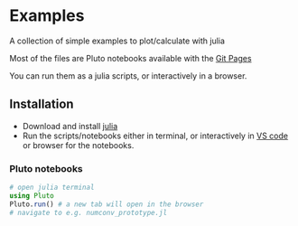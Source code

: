 # Examples
A collection of simple examples to plot/calculate with julia

Most of the files are Pluto notebooks available with the [Git Pages](https://mmikhasenko.github.io/ReactionAmplitudeExamples.jl/)

You can run them as a julia scripts, or interactively in a browser.


## Installation

 - Download and install [julia](https://julialang.org/)
 - Run the scripts/notebooks either in terminal, or interactively in [VS code](https://code.visualstudio.com/) or browser for the notebooks.

### Pluto notebooks
```julia
# open julia terminal
using Pluto
Pluto.run() # a new tab will open in the browser
# navigate to e.g. numconv_prototype.jl
```
